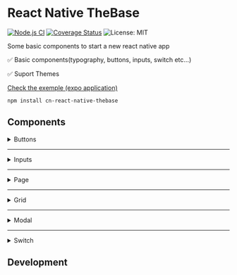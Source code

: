<h1> React Native TheBase </h1>

[![Node.js CI](https://github.com/C4co/cn-react-native-thebase/actions/workflows/ci.yml/badge.svg)](https://github.com/C4co/cn-react-native-thebase/actions/workflows/ci.yml)
[![Coverage Status](https://coveralls.io/repos/github/C4co/cn-react-native-thebase/badge.svg?branch=master)](https://coveralls.io/github/C4co/cn-react-native-thebase?branch=master)
![License: MIT](https://img.shields.io/badge/License-MIT-blue.svg)

<p>
  Some basic components to start a new react native app
</p>

✅ Basic components(typography, buttons, inputs, switch etc...)

✅ Suport Themes

[Check the exemple (expo application)](https://expo.io/@carlosnc/projects/thebase)

```
npm install cn-react-native-thebase
```

## Components

<details>
  <summary> Buttons </summary>

  ```jsx
  import { Button } from "cn-react-native-thebase"

  <Button> A Button <Button>
  ```
</details>

---

<details>
  <summary> Inputs </summary>
  -- Input Content
</details>

---

<details>
  <summary> Page </summary>
  -- Page Content
</details>

---

<details>
  <summary> Grid </summary>
  -- Grid Content
</details>

---

<details>
  <summary> Modal </summary>
  -- Modal Content
</details>

---

<details>
  <summary> Switch </summary>
  -- Switch Content
</details>


## Development


